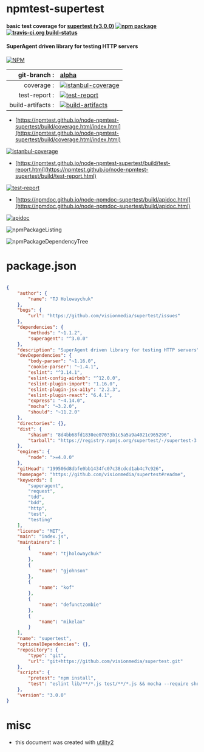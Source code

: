 # npmtest-supertest

#### basic test coverage for  [supertest (v3.0.0)](https://github.com/visionmedia/supertest#readme)  [![npm package](https://img.shields.io/npm/v/npmtest-supertest.svg?style=flat-square)](https://www.npmjs.org/package/npmtest-supertest) [![travis-ci.org build-status](https://api.travis-ci.org/npmtest/node-npmtest-supertest.svg)](https://travis-ci.org/npmtest/node-npmtest-supertest)

#### SuperAgent driven library for testing HTTP servers

[![NPM](https://nodei.co/npm/supertest.png?downloads=true&downloadRank=true&stars=true)](https://www.npmjs.com/package/supertest)

| git-branch : | [alpha](https://github.com/npmtest/node-npmtest-supertest/tree/alpha)|
|--:|:--|
| coverage : | [![istanbul-coverage](https://npmtest.github.io/node-npmtest-supertest/build/coverage.badge.svg)](https://npmtest.github.io/node-npmtest-supertest/build/coverage.html/index.html)|
| test-report : | [![test-report](https://npmtest.github.io/node-npmtest-supertest/build/test-report.badge.svg)](https://npmtest.github.io/node-npmtest-supertest/build/test-report.html)|
| build-artifacts : | [![build-artifacts](https://npmtest.github.io/node-npmtest-supertest/glyphicons_144_folder_open.png)](https://github.com/npmtest/node-npmtest-supertest/tree/gh-pages/build)|

- [https://npmtest.github.io/node-npmtest-supertest/build/coverage.html/index.html](https://npmtest.github.io/node-npmtest-supertest/build/coverage.html/index.html)

[![istanbul-coverage](https://npmtest.github.io/node-npmtest-supertest/build/screenCapture.buildCi.browser.%252Ftmp%252Fbuild%252Fcoverage.lib.html.png)](https://npmtest.github.io/node-npmtest-supertest/build/coverage.html/index.html)

- [https://npmtest.github.io/node-npmtest-supertest/build/test-report.html](https://npmtest.github.io/node-npmtest-supertest/build/test-report.html)

[![test-report](https://npmtest.github.io/node-npmtest-supertest/build/screenCapture.buildCi.browser.%252Ftmp%252Fbuild%252Ftest-report.html.png)](https://npmtest.github.io/node-npmtest-supertest/build/test-report.html)

- [https://npmdoc.github.io/node-npmdoc-supertest/build/apidoc.html](https://npmdoc.github.io/node-npmdoc-supertest/build/apidoc.html)

[![apidoc](https://npmdoc.github.io/node-npmdoc-supertest/build/screenCapture.buildCi.browser.%252Ftmp%252Fbuild%252Fapidoc.html.png)](https://npmdoc.github.io/node-npmdoc-supertest/build/apidoc.html)

![npmPackageListing](https://npmtest.github.io/node-npmtest-supertest/build/screenCapture.npmPackageListing.svg)

![npmPackageDependencyTree](https://npmtest.github.io/node-npmtest-supertest/build/screenCapture.npmPackageDependencyTree.svg)



# package.json

```json

{
    "author": {
        "name": "TJ Holowaychuk"
    },
    "bugs": {
        "url": "https://github.com/visionmedia/supertest/issues"
    },
    "dependencies": {
        "methods": "~1.1.2",
        "superagent": "^3.0.0"
    },
    "description": "SuperAgent driven library for testing HTTP servers",
    "devDependencies": {
        "body-parser": "~1.16.0",
        "cookie-parser": "~1.4.1",
        "eslint": "^3.14.1",
        "eslint-config-airbnb": "^12.0.0",
        "eslint-plugin-import": "1.16.0",
        "eslint-plugin-jsx-a11y": "2.2.3",
        "eslint-plugin-react": "6.4.1",
        "express": "~4.14.0",
        "mocha": "~3.2.0",
        "should": "~11.2.0"
    },
    "directories": {},
    "dist": {
        "shasum": "8d4bb68fd1830ee07033b1c5a5a9a4021c965296",
        "tarball": "https://registry.npmjs.org/supertest/-/supertest-3.0.0.tgz"
    },
    "engines": {
        "node": ">=4.0.0"
    },
    "gitHead": "199506d8dbfe0bb1434fc07c38cdcd1ab4c7c926",
    "homepage": "https://github.com/visionmedia/supertest#readme",
    "keywords": [
        "superagent",
        "request",
        "tdd",
        "bdd",
        "http",
        "test",
        "testing"
    ],
    "license": "MIT",
    "main": "index.js",
    "maintainers": [
        {
            "name": "tjholowaychuk"
        },
        {
            "name": "gjohnson"
        },
        {
            "name": "kof"
        },
        {
            "name": "defunctzombie"
        },
        {
            "name": "mikelax"
        }
    ],
    "name": "supertest",
    "optionalDependencies": {},
    "repository": {
        "type": "git",
        "url": "git+https://github.com/visionmedia/supertest.git"
    },
    "scripts": {
        "pretest": "npm install",
        "test": "eslint lib/**/*.js test/**/*.js && mocha --require should --reporter spec --check-leaks"
    },
    "version": "3.0.0"
}
```



# misc
- this document was created with [utility2](https://github.com/kaizhu256/node-utility2)
